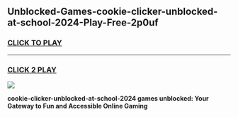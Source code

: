 
## Unblocked-Games-cookie-clicker-unblocked-at-school-2024-Play-Free-2p0uf
<h3>
<a href="https://premium76.site?title=cookie-clicker-unblocked-at-school-2024&ref=10A">CLICK TO PLAY</a></h3>
<hr>

<h3>
<a href="https://premium76.site?title=cookie-clicker-unblocked-at-school-2024&ref=10A">CLICK 2 PLAY</a>
  
</h3>

<a href="https://premium76.site?title=cookie-clicker-unblocked-at-school-2024&ref=10A"><img src="https://clearcache.store/games.png"></a>


**cookie-clicker-unblocked-at-school-2024 games unblocked: Your Gateway to Fun and Accessible Online Gaming**
